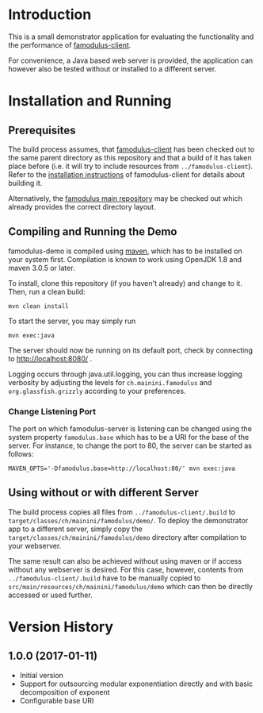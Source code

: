 # Introduction

This is a small demonstrator application for evaluating the functionality and the performance of [famodulus-client](https://github.com/mainini/famodulus-client).

For convenience, a Java based web server is provided, the application can however also be tested without or installed to a different server.

# Installation and Running

## Prerequisites

The build process assumes, that [famodulus-client](https://github.com/mainini/famodulus-client) has been checked out to the same parent
directory as this repository and that a build of it has taken place before (i.e. it will try to include resources from `../famodulus-client`).
Refer to the [installation instructions](https://github.com/mainini/famodulus-client/blob/master/README.md) of famodulus-client for details
about building it.

Alternatively, the [famodulus main repository](https://github.com/mainini/famodulus) may be checked out which already provides the correct
directory layout.

## Compiling and Running the Demo

famodulus-demo is compiled using [maven](https://maven.apache.org), which has to be installed on your system first.
Compilation is known to work using OpenJDK 1.8 and maven 3.0.5 or later.

To install, clone this repository (if you haven't already) and change to it. Then, run a clean build:

    mvn clean install

To start the server, you may simply run

    mvn exec:java

The server should now be running on its default port, check by connecting to [http://localhost:8080/](http://localhost:8080/) .

Logging occurs through java.util.logging, you can thus increase logging verbosity by adjusting the levels for `ch.mainini.famodulus` and
`org.glassfish.grizzly` according to your preferences.

### Change Listening Port

The port on which famodulus-server is listening can be changed using the system property `famodulus.base` which
has to be a URI for the base of the server. For instance, to change the port to 80, the server can be started as follows:

    MAVEN_OPTS='-Dfamodulus.base=http://localhost:80/' mvn exec:java

## Using without or with different Server

The build process copies all files from `../famodulus-client/.build` to `target/classes/ch/mainini/famodulus/demo/`.
To deploy the demonstrator app to a different server, simply copy the `target/classes/ch/mainini/famodulus/demo` directory after
compilation to your webserver.

The same result can also be achieved without using maven or if access without any webserver is desired. For this case, however,
contents from `../famodulus-client/.build` have to be manually copied to `src/main/resources/ch/mainini/famodulus/demo`
which can then be directly accessed or used further.

# Version History

## 1.0.0 (2017-01-11)

* Initial version
* Support for outsourcing modular exponentiation directly and with basic decomposition of exponent
* Configurable base URI
